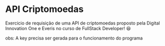 # API Criptomoedas

Exercicio de requisição de uma API de criptomoedas proposto pela Digital Innovation One e Everis no curso de FullStack Developer! :satisfied:

obs: A key precisa ser gerada para o funcionamento do programa

 
